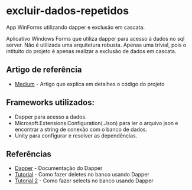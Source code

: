 # excluir-dados-repetidos
App WinForms utilizando dapper e exclusão em cascata.

  Aplicativo Windows Forms que utiliza dapper para acesso à dados no sql server.
  Não é utilizada uma arquitetura robusta. Apenas uma trivial, pois o intituito do projeto é apenas realizar a exclusão de dados 
em cascata.

## Artigo de referência
 * [Medium](https://medium.com/@erikthiago/delete-cascade-com-dapper-e-winforms-9217f33fa43c) - Artigo que explica em detalhes o código do projeto
   
  ## Frameworks utilizados:<br/>
  - Dapper para acesso a dados.<br/>
  - Microsoft.Extensions.Configuration(.Json) para ler o arquivo json e encontrar a string de conexão com o banco de dados.<br/>
  - Unity para configurar e resolver as dependências.<br/>

## Referências
* [Dapper](http://dapper-tutorial.net/dapper) - Documentação do Dapper
* [Tutorial](http://developerpublish.com/dapper-net-guide-delete-record/) - Como fazer deletes no banco usando Dapper
* [Tutorial 2](http://netcoders.com.br/acesso-a-dados-com-dapper-net/) - Como fazer selects no banco usando Dapper
